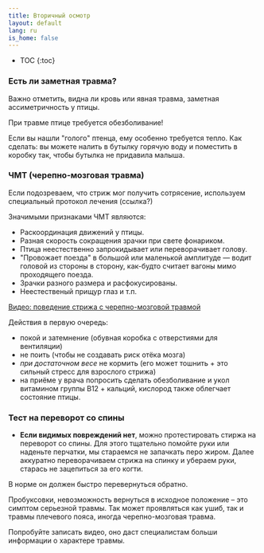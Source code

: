 ```yaml
---
title: Вторичный осмотр
layout: default
lang: ru
is_home: false
---
```


* TOC
{:toc}

### Есть ли заметная травма?
  Важно отметить, видна ли кровь или явная травма, заметная ассиметричность у птицы.

  При травме птице требуется обезболивание!

  Если вы нашли "голого" птенца, ему особенно требуется тепло.
  Как сделать: вы можете налить в бутылку горячую воду и поместить в коробку так, чтобы бутылка не придавила малыша.

### ЧМТ (черепно-мозговая травма)

Если подозреваем, что стриж мог получить сотрясение, используем специальный протокол лечения (ссылка?)

Значимыми признаками ЧМТ являются:
- Раскоординация движений у птицы.
- Разная скорость сокращения зрачки при свете фонариком.
- Птица неестественно запрокидывает или переворачивает голову.
- "Провожает поезда" в большой или маленькой амплитуде — водит головой из стороны в сторону, как-будто считает вагоны мимо проходящего поезда.
- Зрачки разного размера и расфокусированы.
- Неестественый прищур глаз и т.п.

<a data-fancybox="my-gallery" href="https://www.youtube.com/watch?v=MlKKuTER2sU">
  Видео: поведение стрижа с черепно-мозговой травмой
</a>

Действия в первую очередь: 
- покой и затемнение (обувная коробка с отверстиями для вентиляции)
- не поить (чтобы не создавать риск отёка мозга)
- *при достаточном весе* не кормить (его может тошнить + это сильный стресс для взрослого стрижа)
- на приёме у врача попросить сделать обезболивание и укол витамином группы B12 + кальций, кислород также облегчает состояние птицы.



### Тест на переворот со спины
- **Если видимых повреждений нет**, можно протестировать стиржа на переворот со спины.
Для этого тщательно помойте руки или наденьте перчатки, мы стараемся не запачкать перо жиром.
Далее аккуратно переворачиваем стрижа на спинку и убераем руки, старась не зацепиться за его когти. 

В норме он должен быстро перевернуться обратно. 

Пробуксовки, невозможность вернуться в исходное положение – это симптом серьезной травмы. Так может проявляться как ушиб, так и травмы плечевого пояса, иногда черепно-мозговая травма.

Попробуйте записать видео, оно даст специалистам больши информации о характере травмы.

